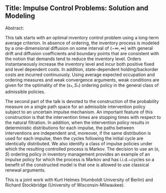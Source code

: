 Title:  Impulse Control Problems: Solution and Modeling
---
Abstract: 

This talk starts with an optimal inventory control problem using a long-term average criterion. 
In absence of ordering, the inventory process is modeled by a one-dimensional diffusion on some interval 
of $(-\infty, \infty)$ with general drift and diffusion coefficients and boundary points that are 
consistent with the notion that demands tend to reduce the inventory level. Orders instantaneously 
increase the inventory level and incur both positive fixed and level dependent costs. In addition, 
state-dependent holding/backorder costs are incurred continuously. Using average expected occupation 
and ordering measures and weak convergence arguments, weak conditions are given for the optimality 
of the $(s_{*}, S_{*})$ ordering policy in the general class of admissible policies. 


The second part of the talk is devoted to the construction of the probability measure on a single 
path space for an admissible intervention policy subject to an uncertain impulse mechanism. 
An important feature of this construction is that the intervention times are stopping times with respect to 
the natural filtration. In addition, when the intervention policy results in deterministic distributions 
for each impulse, the paths between interventions are independent and, moreover, if the same distribution 
is used for each impulse, then the cycles following the initial cycle are identically distributed.  We also 
identify a class of impulse policies under which the resulting controlled process is Markov.  The decision 
to use an $(s,S)$ ordering policy in inventory management provides an example of an impulse policy for which 
the process is Markov and has i.i.d.~cycles so a benefit of the constructed model is that one is allowed to 
use classical renewal arguments.


This is a joint work with Kurt Helmes (Humboldt University of Berlin) and Richard Stockbridge 
(University of Wisconsin-Milwaukee). 
